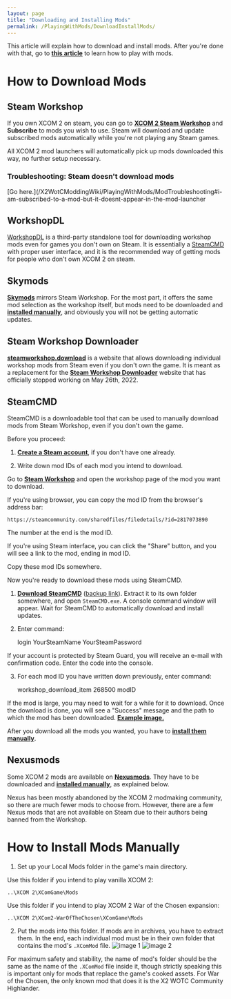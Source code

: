 ```yaml
---
layout: page
title: "Downloading and Installing Mods"
permalink: /PlayingWithMods/DownloadInstallMods/
---
```


This article will explain how to download and install mods. After you're done with that, go to **[this article](/X2WotCModdingWiki/PlayingWithMods/ModLaunchers/)** to learn how to play with mods.

# How to Download Mods

## Steam Workshop

If you own XCOM 2 on steam, you can go to [**XCOM 2 Steam Workshop**](https://steamcommunity.com/app/268500/workshop/) and **Subscribe** to mods you wish to use. Steam will download and update subscribed mods automatically while you're not playing any Steam games.

All XCOM 2 mod launchers will automatically pick up mods downloaded this way, no further setup necessary.

### Troubleshooting: Steam doesn't download mods


[Go here.](/X2WotCModdingWiki/PlayingWithMods/ModTroubleshooting#i-am-subscribed-to-a-mod-but-it-doesnt-appear-in-the-mod-launcher

## WorkshopDL

[WorkshopDL](https://github.com/VovoloGames/WorkshopDL) is a third-party standalone tool for downloading workshop mods even for games you don't own on Steam. It is essentially a [SteamCMD](#SteamCMD) with proper user interface, and it 
is the recommended way of getting mods for people who don't own XCOM 2 on steam.

## Skymods

[**Skymods**](https://catalogue.smods.ru/game/xcom-2/) mirrors Steam Workshop. For the most part, it offers the same mod selection as the workshop itself, but mods need to be downloaded and **[installed manually](#how-to-install-mods-manually)**, and obviously you will not be getting automatic updates.

## Steam Workshop Downloader

**[steamworkshop.download](http://steamworkshop.download/)** is a website that allows downloading individual workshop mods from Steam even if you don't own the game. It is meant as a replacement for the [**Steam Workshop Downloader**](https://steamworkshopdownloader.io/) website that has officially stopped working on May 26th, 2022.

## SteamCMD

SteamCMD is a downloadable tool that can be used to manually download mods from Steam Workshop, even if you don't own the game. 

Before you proceed:

1) **[Create a Steam account](https://store.steampowered.com/join/)**, if you don't have one already.

2) Write down mod IDs of each mod you intend to download. 

Go to [**Steam Workshop**](https://steamcommunity.com/app/268500/workshop/) and open the workshop page of the mod you want to download.

If you're using browser, you can copy the mod ID from the browser's address bar:

    https://steamcommunity.com/sharedfiles/filedetails/?id=2817073890

The number at the end is the mod ID.

If you're using Steam interface, you can click the "Share" button, and you will see a link to the mod, ending in mod ID.

Copy these mod IDs somewhere.

Now you're ready to download these mods using SteamCMD.

1) [**Download SteamCMD**](https://steamcdn-a.akamaihd.net/client/installer/steamcmd.zip) ([backup link](https://drive.google.com/file/d/1Pd4ZynLd6InwYmXRQA9ExyaIsZLVmmf0/view?usp=sharing)). Extract it to its own folder somewhere, and open `SteamCMD.exe`. A console command window will appear. Wait for SteamCMD to automatically download and install updates.

2) Enter command:

    login YourSteamName YourSteamPassword

If your account is protected by Steam Guard, you will receive an e-mail with confirmation code. Enter the code into the console.

3) For each mod ID you have written down previously, enter command:

    workshop_download_item 268500 modID

If the mod is large, you may need to wait for a while for it to download. Once the download is done, you will see a "Success" message and the path to which the mod has been downloaded. [**Example image.**](https://i.imgur.com/n5D4hi7.png)

After you download all the mods you wanted, you have to **[install them manually](#how-to-install-mods-manually)**.

## Nexusmods

Some XCOM 2 mods are available on [**Nexusmods**](https://www.nexusmods.com/xcom2/mods/). They have to be downloaded and **[installed manually](#how-to-install-mods-manually)**, as explained below.

Nexus has been mostly abandoned by the XCOM 2 modmaking community, so there are much fewer mods to choose from. However, there are a few Nexus mods that are not available on Steam due to their authors being banned from the Workshop.

# How to Install Mods Manually

1) Set up your Local Mods folder in the game's main directory.

Use this folder if you intend to play vanilla XCOM 2:

    ..\XCOM 2\XComGame\Mods

Use this folder if you intend to play XCOM 2 War of the Chosen expansion:

    ..\XCOM 2\XCom2-WarOfTheChosen\XComGame\Mods

2) Put the mods into this folder. If mods are in archives, you have to extract them. In the end, each individual mod must be in their own folder that contains the mod's `.XComMod` file. 
![image 1](/X2WotCModdingWiki/PlayingWithMods/Player_PlayingWithMods/images/DownloadInstallMods_1.jpg) ![image 2](/X2WotCModdingWiki/PlayingWithMods/Player_PlayingWithMods/images/DownloadInstallMods_2.jpg)

For maximum safety and stability, the name of mod's folder should be the same as the name of the `.XComMod` file inside it, though strictly speaking this is important only for mods that replace the game's cooked assets. For War of the Chosen, the only known mod that does it is the X2 WOTC Community Highlander.
